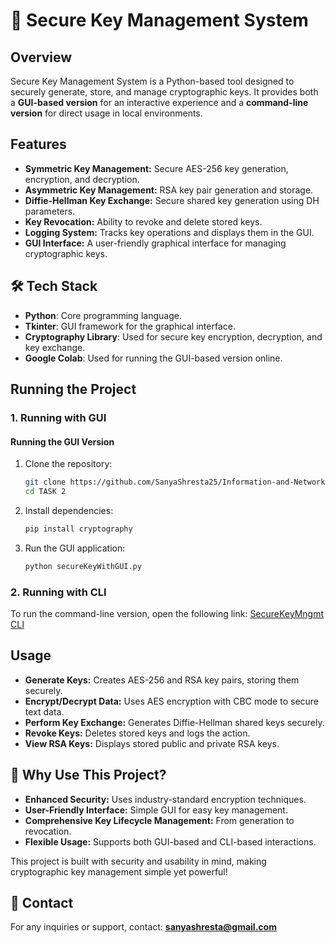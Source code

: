 # 🔐 Secure Key Management System

## Overview
Secure Key Management System is a Python-based tool designed to securely generate, store, and manage cryptographic keys. It provides both a **GUI-based version** for an interactive experience and a **command-line version** for direct usage in local environments.

## Features
- **Symmetric Key Management:** Secure AES-256 key generation, encryption, and decryption.
- **Asymmetric Key Management:** RSA key pair generation and storage.
- **Diffie-Hellman Key Exchange:** Secure shared key generation using DH parameters.
- **Key Revocation:** Ability to revoke and delete stored keys.
- **Logging System:** Tracks key operations and displays them in the GUI.
- **GUI Interface:** A user-friendly graphical interface for managing cryptographic keys.

## 🛠 Tech Stack
- **Python**: Core programming language.
- **Tkinter**: GUI framework for the graphical interface.
- **Cryptography Library**: Used for secure key encryption, decryption, and key exchange.
- **Google Colab**: Used for running the GUI-based version online.

## Running the Project

### 1. Running with GUI
#### Running the GUI Version 
1. Clone the repository:
   ```sh
   git clone https://github.com/SanyaShresta25/Information-and-Network-Security
   cd TASK 2
   ```
2. Install dependencies:
   ```sh
   pip install cryptography
   ```
3. Run the GUI application:
   ```sh
   python secureKeyWithGUI.py
   ```

### 2. Running with CLI
To run the command-line version, open the following link:
[SecureKeyMngmt CLI](https://colab.research.google.com/github/SanyaShresta25/Information-and-Network-Security/blob/main/TASK%202/SecureKeyMngmt.ipynb)

## Usage
- **Generate Keys:** Creates AES-256 and RSA key pairs, storing them securely.
- **Encrypt/Decrypt Data:** Uses AES encryption with CBC mode to secure text data.
- **Perform Key Exchange:** Generates Diffie-Hellman shared keys securely.
- **Revoke Keys:** Deletes stored keys and logs the action.
- **View RSA Keys:** Displays stored public and private RSA keys.

## 🚀 Why Use This Project?
- **Enhanced Security:** Uses industry-standard encryption techniques.
- **User-Friendly Interface:** Simple GUI for easy key management.
- **Comprehensive Key Lifecycle Management:** From generation to revocation.
- **Flexible Usage:** Supports both GUI-based and CLI-based interactions.

This project is built with security and usability in mind, making cryptographic key management simple yet powerful!

## 📧 Contact
For any inquiries or support, contact: **sanyashresta@gmail.com**

